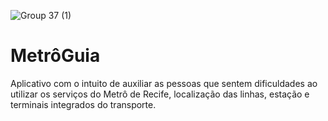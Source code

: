 ![Group 37 (1)](https://github.com/flaviohfsilva/Metro-Guia/assets/114579988/d302d12a-ccc8-4131-bfdd-b8c9ad20a1a3)
# MetrôGuia
Aplicativo com o intuito de auxiliar as pessoas que sentem dificuldades ao utilizar os serviços do Metrô de Recife, localização das linhas, estação e terminais integrados do transporte.
